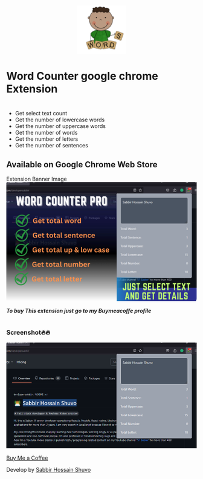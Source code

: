 <p align="center" width="100%">
  <img src="./icon/icon128.png" alt="word counter pro logo" />
</p>

# Word Counter google chrome Extension

#

- Get select text count
- Get the number of lowercase words
- Get the number of uppercase words
- Get the number of words
- Get the number of letters
- Get the number of sentences

## Available on Google Chrome Web Store
Extension Banner Image
![bannerImage](./screenshot/word%20counter.png)


***To buy This extension just go to my Buymeacoffe profile***

# 

### Screenshot🔥🔥
![screenshot](./screenshot/1.png)

[Buy Me a Coffee](https://www.buymeacoffee.com/devlopersabbir)

Develop by [Sabbir Hossain Shuvo](https://www.showwcase.com/devlopersabbir)
